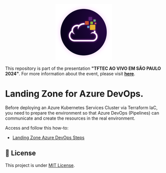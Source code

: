 <p align="center">
<img src="https://github.com/asilvajunior/tftec-terraform-aovivo-24/blob/main/assets/images/unicast_logo.png">
</p>

This repository is part of the presentation **"TFTEC AO VIVO EM SÃO PAULO 2024"**. For more information about the event, please visit [**here**](https://www.tftec.com.br/tftecaovivo-2024/).

# Landing Zone for Azure DevOps.

Before deploying an Azure Kubernetes Services Cluster via Terraform IaC, you need to prepare the environment so that Azure DevOps (Pipelines) can communicate and create the resources in the real environment.

Access and follow this how-to: 

- [Landing Zone Azure DevOps Steps](https://github.com/asilvajunior/tftec-terraform-aovivo-24-iac/blob/main/02-Create-ADO-Pipelines/Landing_Zone_ADO.md)

## :memo: License

This project is under [MIT License](./LICENSE).
